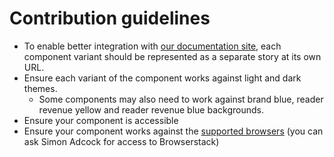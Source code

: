 # Contribution guidelines

-   To enable better integration with [our documentation site](https://zeroheight.com/2a1e5182b), each component variant should be represented as a separate story at its own URL.
-   Ensure each variant of the component works against light and dark themes.
    -   Some components may also need to work against brand blue, reader revenue yellow and reader revenue blue backgrounds.
-   Ensure your component is accessible
-   Ensure your component works against the [supported browsers](https://www.theguardian.com/help/recommended-browsers) (you can ask Simon Adcock for access to Browserstack)
